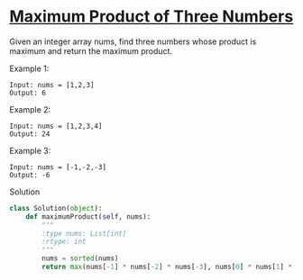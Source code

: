 # [Maximum Product of Three Numbers](https://leetcode.com/problems/maximum-product-of-three-numbers/)

Given an integer array nums, find three numbers whose product is maximum and return the maximum product.

Example 1:
```
Input: nums = [1,2,3]
Output: 6
```
Example 2:
```
Input: nums = [1,2,3,4]
Output: 24
```
Example 3:
```
Input: nums = [-1,-2,-3]
Output: -6
```
Solution
```python
class Solution(object):
    def maximumProduct(self, nums):
        """
        :type nums: List[int]
        :rtype: int
        """
        nums = sorted(nums)
        return max(nums[-1] * nums[-2] * nums[-3], nums[0] * nums[1] * nums[-1])
```